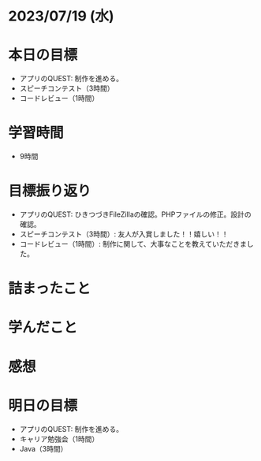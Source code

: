 # 2023/07/19 (水)

# 本日の目標

- アプリのQUEST: 制作を進める。
- スピーチコンテスト（3時間）
- コードレビュー（1時間）

# 学習時間
- 9時間

# 目標振り返り

- アプリのQUEST: ひきつづきFileZillaの確認。PHPファイルの修正。設計の確認。
- スピーチコンテスト（3時間）: 友人が入賞しました！！嬉しい！！
- コードレビュー（1時間）: 制作に関して、大事なことを教えていただきました。

# 詰まったこと

# 学んだこと

# 感想

# 明日の目標

- アプリのQUEST: 制作を進める。
- キャリア勉強会（1時間）
- Java（3時間）
